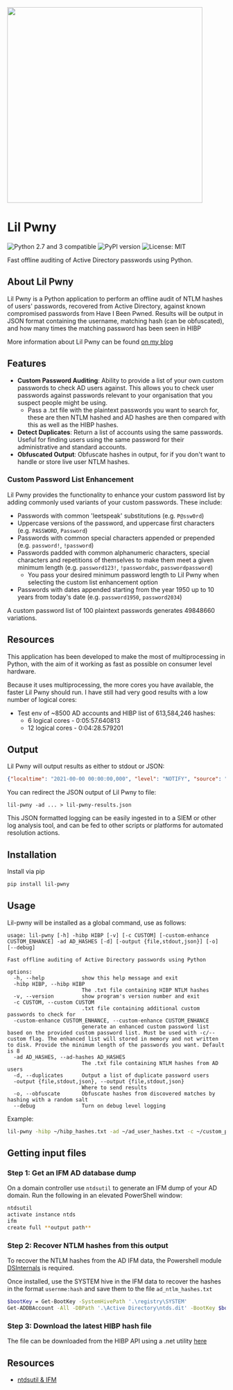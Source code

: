 <img src="https://i.imgur.com/Q0pPSjN.png" width="450">

# Lil Pwny
![Python 2.7 and 3 compatible](https://img.shields.io/pypi/pyversions/lil-pwny)
![PyPI version](https://img.shields.io/pypi/v/lil-pwny.svg)
![License: MIT](https://img.shields.io/pypi/l/lil-pwny.svg)

Fast offline auditing of Active Directory passwords using Python.

## About Lil Pwny
Lil Pwny is a Python application to perform an offline audit of NTLM hashes of users' passwords, recovered from Active Directory, against known compromised passwords from Have I Been Pwned. Results will be output in JSON format containing the username, matching hash (can be obfuscated), and how many times the matching password has been seen in HIBP

More information about Lil Pwny can be found [on my blog](https://papermtn.co.uk/category/tools/lil-pwny/)

## Features

- **Custom Password Auditing**: Ability to provide a list of your own custom passwords to check AD users against. This allows you to check user passwords against passwords relevant to your organisation that you suspect people might be using. 
  - Pass a .txt file with the plaintext passwords you want to search for, these are then NTLM hashed and AD hashes are then compared with this as well as the HIBP hashes.
- **Detect Duplicates**: Return a list of accounts using the same passwords. Useful for finding users using the same password for their administrative and standard accounts.
- **Obfuscated Output**: Obfuscate hashes in output, for if you don't want to handle or store live user NTLM hashes.

### Custom Password List Enhancement
Lil Pwny provides the functionality to enhance your custom password list by adding commonly used variants of your custom passwords. These include:
- Passwords with common 'leetspeak' substitutions (e.g. `P@ssw0rd`)
- Uppercase versions of the password, and uppercase first characters (e.g. `PASSWORD`, `Password`)
- Passwords with common special characters appended or prepended (e.g. `password!`, `!password`)
- Passwords padded with common alphanumeric characters, special characters and repetitions of themselves to make them meet a given minimum length (e.g. `password123!`, `!passwordabc`, `passwordpassword`)
  - You pass your desired minimum password length to Lil Pwny when selecting the custom list enhancement option
- Passwords with dates appended starting from the year 1950 up to 10 years from today's date (e.g. `password1950`, `password2034`)

A custom password list of 100 plaintext passwords generates 49848660 variations.
## Resources
This application has been developed to make the most of multiprocessing in Python, with the aim of it working as fast as possible on consumer level hardware.

Because it uses multiprocessing, the more cores you have available, the faster Lil Pwny should run. I have still had very good results with a low number of logical cores:
- Test env of ~8500 AD accounts and HIBP list of 613,584,246 hashes:
    - 6 logical cores - 0:05:57.640813
    - 12 logical cores - 0:04:28.579201

## Output
Lil Pwny will output results as either to stdout or JSON:

```json
{"localtime": "2021-00-00 00:00:00,000", "level": "NOTIFY", "source": "Lil Pwny", "match_type": "hibp", "detection_data": {"username": "RICKON.STARK", "hash": "0C02C50B2B08F2979DFDE12EDA472FC1", "matches_in_hibp": "24230577", "obfuscated": "True"}}
```
You can redirect the JSON output of Lil Pwny to file:
```commandline
lil-pwny -ad ... > lil-pwny-results.json 
```

This JSON formatted logging can be easily ingested in to a SIEM or other log analysis tool, and can be fed to other scripts or platforms for automated resolution actions.

## Installation
Install via pip
```bash
pip install lil-pwny
```

## Usage
Lil-pwny will be installed as a global command, use as follows:

```
usage: lil-pwny [-h] -hibp HIBP [-v] [-c CUSTOM] [-custom-enhance CUSTOM_ENHANCE] -ad AD_HASHES [-d] [-output {file,stdout,json}] [-o] [--debug]

Fast offline auditing of Active Directory passwords using Python

options:
  -h, --help            show this help message and exit
  -hibp HIBP, --hibp HIBP
                        The .txt file containing HIBP NTLM hashes
  -v, --version         show program's version number and exit
  -c CUSTOM, --custom CUSTOM
                        .txt file containing additional custom passwords to check for
  -custom-enhance CUSTOM_ENHANCE, --custom-enhance CUSTOM_ENHANCE
                        generate an enhanced custom password list based on the provided custom password list. Must be used with -c/--custom flag. The enhanced list will stored in memory and not written to disk. Provide the minimum length of the passwords you want. Default is 8
  -ad AD_HASHES, --ad-hashes AD_HASHES
                        The .txt file containing NTLM hashes from AD users
  -d, --duplicates      Output a list of duplicate password users
  -output {file,stdout,json}, --output {file,stdout,json}
                        Where to send results
  -o, --obfuscate       Obfuscate hashes from discovered matches by hashing with a random salt
  --debug               Turn on debug level logging
```

Example:
```bash
lil-pwny -hibp ~/hibp_hashes.txt -ad ~/ad_user_hashes.txt -c ~/custom_passwords.txt -output stdout -do
```



## Getting input files
### Step 1: Get an IFM AD database dump

On a domain controller use `ntdsutil` to generate an IFM dump of your AD domain. Run the following in an elevated PowerShell window:

```bash
ntdsutil
activate instance ntds
ifm
create full **output path**
```

### Step 2: Recover NTLM hashes from this output

To recover the NTLM hashes from the AD IFM data, the Powershell module [DSInternals](https://github.com/MichaelGrafnetter/DSInternals) is required.

Once installed, use the SYSTEM hive in the IFM data to recover the hashes in the format `usernme:hash` and save them to the file `ad_ntlm_hashes.txt`

```bash
$bootKey = Get-BootKey -SystemHivePath '.\registry\SYSTEM'
Get-ADDBAccount -All -DBPath '.\Active Directory\ntds.dit' -BootKey $bootKey | Format-Custom -View HashcatNT | Out-File ad_ntlm_hashes.txt -Encoding ASCII
```

### Step 3: Download the latest HIBP hash file
The file can be downloaded from the HIBP API using a .net utility  [here](https://github.com/HaveIBeenPwned/PwnedPasswordsDownloader)

## Resources
- [ntdsutil & IFM](https://docs.microsoft.com/en-us/previous-versions/windows/it-pro/windows-server-2012-r2-and-2012/cc732530(v=ws.11))
